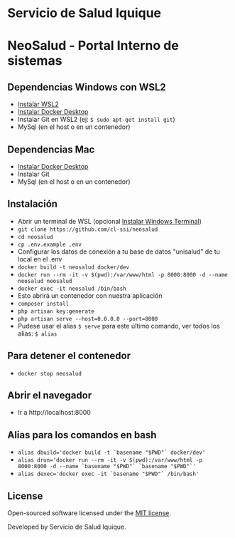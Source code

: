# Servicio de Salud Iquique
# NeoSalud - Portal Interno de sistemas 
## Dependencias Windows con WSL2
- [Instalar WSL2](https://docs.microsoft.com/es-es/windows/wsl/install)
- [Instalar Docker Desktop](https://docs.docker.com/desktop/windows/install)
- Instalar Git en WSL2 (ej: ```$ sudo apt-get install git```)
- MySql (en el host o en un contenedor)

## Dependencias Mac
- [Instalar Docker Desktop](https://www.docker.com/get-started/)
- Instalar Git
- MySql (en el host o en un contenedor)
## Instalación 
- Abrir un terminal de WSL (opcional [Instalar Windows Terminal](https://docs.microsoft.com/es-es/windows/terminal/))
- ```git clone https://github.com/cl-ssi/neosalud```
- ```cd neosalud```
- ```cp .env.example .env```
- Configurar los datos de conexión a tu base de datos "unisalud" de tu local en el .env
- ```docker build -t neosalud docker/dev```
- ```docker run --rm -it -v $(pwd):/var/www/html -p 8000:8000 -d --name neosalud neosalud```
- ```docker exec -it neosalud /bin/bash```
- Esto abrirá un contenedor con nuestra aplicación
- ```composer install```
- ```php artisan key:generate```
- ```php artisan serve --host=0.0.0.0 --port=8000```
- Pudese usar el alias ```$ serve``` para este último comando, ver todos los alias: ```$ alias```

## Para detener el contenedor
- ```docker stop neosalud```
## Abrir el navegador
- Ir a http://localhost:8000

## Alias para los comandos en bash
- ```alias dbuild='docker build -t `basename "$PWD"` docker/dev'```
- ```alias drun='docker run --rm -it -v $(pwd):/var/www/html -p 8000:8000 -d --name `basename "$PWD"` `basename "$PWD"`'```
- ```alias dexec='docker exec -it `basename "$PWD"` /bin/bash'```

## License
Open-sourced software licensed under the [MIT license](https://opensource.org/licenses/MIT).

Developed by Servicio de Salud Iquique.
